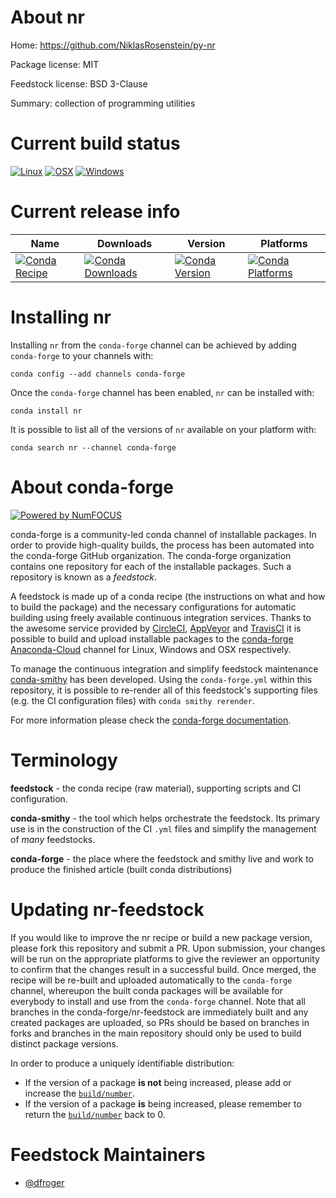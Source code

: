 <!--
# -*- mode: jinja -*-
-->

About nr
========

Home: https://github.com/NiklasRosenstein/py-nr

Package license: MIT

Feedstock license: BSD 3-Clause

Summary: collection of programming utilities



Current build status
====================

[![Linux](https://img.shields.io/circleci/project/github/conda-forge/nr-feedstock/master.svg?label=Linux)](https://circleci.com/gh/conda-forge/nr-feedstock)
[![OSX](https://img.shields.io/travis/conda-forge/nr-feedstock/master.svg?label=macOS)](https://travis-ci.org/conda-forge/nr-feedstock)
[![Windows](https://img.shields.io/appveyor/ci/conda-forge/nr-feedstock/master.svg?label=Windows)](https://ci.appveyor.com/project/conda-forge/nr-feedstock/branch/master)

Current release info
====================

| Name | Downloads | Version | Platforms |
| --- | --- | --- | --- |
| [![Conda Recipe](https://img.shields.io/badge/recipe-nr-green.svg)](https://anaconda.org/conda-forge/nr) | [![Conda Downloads](https://img.shields.io/conda/dn/conda-forge/nr.svg)](https://anaconda.org/conda-forge/nr) | [![Conda Version](https://img.shields.io/conda/vn/conda-forge/nr.svg)](https://anaconda.org/conda-forge/nr) | [![Conda Platforms](https://img.shields.io/conda/pn/conda-forge/nr.svg)](https://anaconda.org/conda-forge/nr) |

Installing nr
=============

Installing `nr` from the `conda-forge` channel can be achieved by adding `conda-forge` to your channels with:

```
conda config --add channels conda-forge
```

Once the `conda-forge` channel has been enabled, `nr` can be installed with:

```
conda install nr
```

It is possible to list all of the versions of `nr` available on your platform with:

```
conda search nr --channel conda-forge
```


About conda-forge
=================

[![Powered by NumFOCUS](https://img.shields.io/badge/powered%20by-NumFOCUS-orange.svg?style=flat&colorA=E1523D&colorB=007D8A)](http://numfocus.org)

conda-forge is a community-led conda channel of installable packages.
In order to provide high-quality builds, the process has been automated into the
conda-forge GitHub organization. The conda-forge organization contains one repository
for each of the installable packages. Such a repository is known as a *feedstock*.

A feedstock is made up of a conda recipe (the instructions on what and how to build
the package) and the necessary configurations for automatic building using freely
available continuous integration services. Thanks to the awesome service provided by
[CircleCI](https://circleci.com/), [AppVeyor](https://www.appveyor.com/)
and [TravisCI](https://travis-ci.org/) it is possible to build and upload installable
packages to the [conda-forge](https://anaconda.org/conda-forge)
[Anaconda-Cloud](https://anaconda.org/) channel for Linux, Windows and OSX respectively.

To manage the continuous integration and simplify feedstock maintenance
[conda-smithy](https://github.com/conda-forge/conda-smithy) has been developed.
Using the ``conda-forge.yml`` within this repository, it is possible to re-render all of
this feedstock's supporting files (e.g. the CI configuration files) with ``conda smithy rerender``.

For more information please check the [conda-forge documentation](https://conda-forge.org/docs/).

Terminology
===========

**feedstock** - the conda recipe (raw material), supporting scripts and CI configuration.

**conda-smithy** - the tool which helps orchestrate the feedstock.
                   Its primary use is in the construction of the CI ``.yml`` files
                   and simplify the management of *many* feedstocks.

**conda-forge** - the place where the feedstock and smithy live and work to
                  produce the finished article (built conda distributions)


Updating nr-feedstock
=====================

If you would like to improve the nr recipe or build a new
package version, please fork this repository and submit a PR. Upon submission,
your changes will be run on the appropriate platforms to give the reviewer an
opportunity to confirm that the changes result in a successful build. Once
merged, the recipe will be re-built and uploaded automatically to the
`conda-forge` channel, whereupon the built conda packages will be available for
everybody to install and use from the `conda-forge` channel.
Note that all branches in the conda-forge/nr-feedstock are
immediately built and any created packages are uploaded, so PRs should be based
on branches in forks and branches in the main repository should only be used to
build distinct package versions.

In order to produce a uniquely identifiable distribution:
 * If the version of a package **is not** being increased, please add or increase
   the [``build/number``](https://conda.io/docs/user-guide/tasks/build-packages/define-metadata.html#build-number-and-string).
 * If the version of a package **is** being increased, please remember to return
   the [``build/number``](https://conda.io/docs/user-guide/tasks/build-packages/define-metadata.html#build-number-and-string)
   back to 0.

Feedstock Maintainers
=====================

* [@dfroger](https://github.com/dfroger/)

